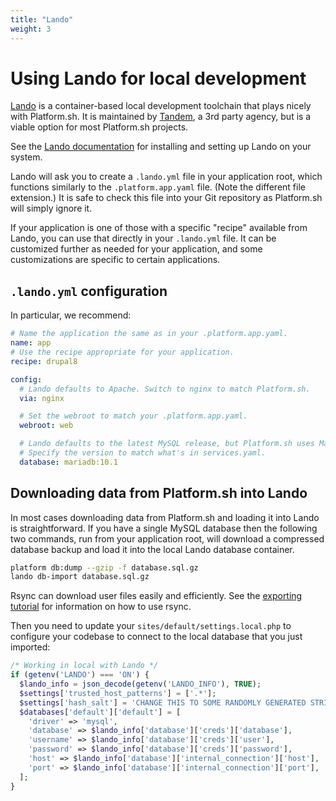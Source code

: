```yaml
---
title: "Lando"
weight: 3
---
```


# Using Lando for local development

[Lando](https://github.com/lando/lando) is a container-based local development toolchain that plays nicely with Platform.sh.  It is maintained by [Tandem](https://thinktandem.io), a 3rd party agency, but is a viable option for most Platform.sh projects.

See the [Lando documentation](https://docs.devwithlando.io/) for installing and setting up Lando on your system.

Lando will ask you to create a `.lando.yml` file in your application root, which functions similarly to the `.platform.app.yaml` file.  (Note the different file extension.)  It is safe to check this file into your Git repository as Platform.sh will simply ignore it.

If your application is one of those with a specific "recipe" available from Lando, you can use that directly in your `.lando.yml` file.  It can be customized further as needed for your application, and some customizations are specific to certain applications.

## `.lando.yml` configuration

In particular, we recommend:

```yaml
# Name the application the same as in your .platform.app.yaml.
name: app
# Use the recipe appropriate for your application.
recipe: drupal8

config:
  # Lando defaults to Apache. Switch to nginx to match Platform.sh.
  via: nginx

  # Set the webroot to match your .platform.app.yaml.
  webroot: web

  # Lando defaults to the latest MySQL release, but Platform.sh uses MariaDB.
  # Specify the version to match what's in services.yaml.
  database: mariadb:10.1
```

## Downloading data from Platform.sh into Lando

In most cases downloading data from Platform.sh and loading it into Lando is straightforward.  If you have a single MySQL database then the following two commands, run from your application root, will download a compressed database backup and load it into the local Lando database container.

```bash
platform db:dump --gzip -f database.sql.gz
lando db-import database.sql.gz
```

Rsync can download user files easily and efficiently.  See the [exporting tutorial](/tutorials/exporting.md) for information on how to use rsync.

Then you need to update your `sites/default/settings.local.php` to configure your codebase to connect to the local database that you just imported:

```php
/* Working in local with Lando */
if (getenv('LANDO') === 'ON') {
  $lando_info = json_decode(getenv('LANDO_INFO'), TRUE);
  $settings['trusted_host_patterns'] = ['.*'];
  $settings['hash_salt'] = 'CHANGE THIS TO SOME RANDOMLY GENERATED STRING';
  $databases['default']['default'] = [
    'driver' => 'mysql',
    'database' => $lando_info['database']['creds']['database'],
    'username' => $lando_info['database']['creds']['user'],
    'password' => $lando_info['database']['creds']['password'],
    'host' => $lando_info['database']['internal_connection']['host'],
    'port' => $lando_info['database']['internal_connection']['port'],
  ];
}
```
